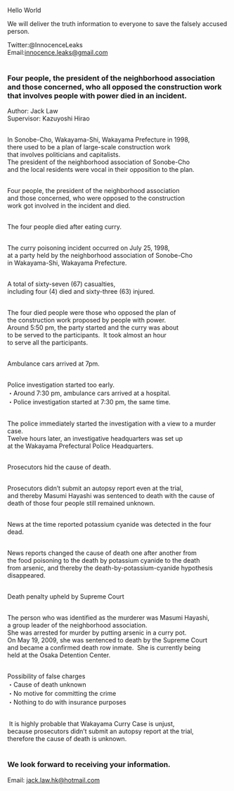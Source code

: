 Hello World

We will deliver the truth information to everyone to save the falsely accused person.

Twitter:@InnocenceLeaks <br>
Email:innocence.leaks@gmail.com<br><br>

### Four people, the president of the neighborhood association and those concerned, who all opposed the construction work that involves people with power died in an incident.

Author: Jack Law<br>
Supervisor: Kazuyoshi Hirao<br><br>

In Sonobe-Cho, Wakayama-Shi, Wakayama Prefecture in 1998,<br>
there used to be a plan of large-scale construction work<br>
that involves politicians and capitalists.<br>
The president of the neighborhood association of Sonobe-Cho<br>
and the local residents were vocal in their opposition to the plan.<br><br>


Four people, the president of the neighborhood association<br>
and those concerned, who were opposed to the construction<br>
work got involved in the incident and died.<br><br>


The four people died after eating curry.<br><br>

The curry poisoning incident occurred on July 25, 1998,<br> 
at a party held by the neighborhood association of Sonobe-Cho<br>
in Wakayama-Shi, Wakayama Prefecture.<br><br>

A total of sixty-seven (67) casualties,<br> 
including four (4) died and sixty-three (63) injured.<br><br>

The four died people were those who opposed the plan of<br>
the construction work proposed by people with power.<br>
Around 5:50 pm, the party started and the curry was about<br>
to be served to the participants.  It took almost an hour<br>
to serve all the participants.<br><br>

Ambulance cars arrived at 7pm.<br><br>

Police investigation started too early.<br>
・Around 7:30 pm, ambulance cars arrived at a hospital.<br>
・Police investigation started at 7:30 pm, the same time.<br><br>

The police immediately started the investigation with a view to a murder case.<br>
Twelve hours later, an investigative headquarters was set up<br>
at the Wakayama Prefectural Police Headquarters.<br><br>


Prosecutors hid the cause of death.<br><br>

Prosecutors didn’t submit an autopsy report even at the trial,<br> 
and thereby Masumi Hayashi was sentenced to death with the cause of<br>
death of those four people still remained unknown.<br><br>


News at the time reported potassium cyanide was detected in the four dead.<br><br>

News reports changed the cause of death one after another from<br>
the food poisoning to the death by potassium cyanide to the death<br> 
from arsenic, and thereby the death-by-potassium-cyanide hypothesis disappeared.<br><br>    


Death penalty upheld by Supreme Court<br><br>

The person who was identified as the murderer was Masumi Hayashi,<br>
a group leader of the neighborhood association.<br>
She was arrested for murder by putting arsenic in a curry pot.<br>
On May 19, 2009, she was sentenced to death by the Supreme Court<br>
and became a confirmed death row inmate.  She is currently being<br>
held at the Osaka Detention Center.<br><br>


Possibility of false charges<br>
・Cause of death unknown<br>
・No motive for committing the crime<br>
・Nothing to do with insurance purposes<br><br>


 It is highly probable that Wakayama Curry Case is unjust,<br>
 because prosecutors didn’t submit an autopsy report at the trial,<br>
 therefore the cause of death is unknown.<br><br>


### We look forward to receiving your information.<br>
Email: jack.law.hk@hotmail.com

